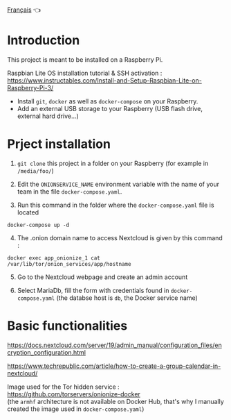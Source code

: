 [Français](https://github.com/rriclet/tor-cloud/blob/master/README.fr.md) 👈

# Introduction 

This project is meant to be installed on a Raspberry Pi.

Raspbian Lite OS installation tutorial & SSH activation :
https://www.instructables.com/Install-and-Setup-Raspbian-Lite-on-Raspberry-Pi-3/

- Install `git`, `docker` as well as `docker-compose` on your Raspberry.
- Add an external USB storage to your Raspberry (USB flash drive, external hard drive...)

# Prject installation

1. `git clone` this project in a folder on your Raspberry (for example in `/media/foo/`) 

2. Edit the `ONIONSERVICE_NAME` environment variable with the name of your team in the file `docker-compose.yaml`.

3. Run this command in the folder where the `docker-compose.yaml` file is located 
```
docker-compose up -d
```

4. The .onion domain name to access Nextcloud is given by this command :
```
docker exec app_onionize_1 cat /var/lib/tor/onion_services/app/hostname
```

5. Go to the Nextcloud webpage and create an admin account 

6. Select MariaDb, fill the form with credentials found in `docker-compose.yaml` (the databse host is `db`, the Docker service name)

# Basic functionalities

https://docs.nextcloud.com/server/19/admin_manual/configuration_files/encryption_configuration.html

https://www.techrepublic.com/article/how-to-create-a-group-calendar-in-nextcloud/

Image used for the Tor hidden service : https://github.com/torservers/onionize-docker  
(the `armhf` architecture is not available on Docker Hub, that's why I manually created the image used in `docker-compose.yaml`) 
